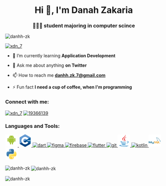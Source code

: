 <h1 align="center">Hi 👋, I'm Danah Zakaria</h1>
<h3 align="center">👩🏻‍💻 student majoring in computer scince</h3>

<p align="left"> <img src="https://komarev.com/ghpvc/?username=danhh-zk&label=Profile%20views&color=0e75b6&style=flat" alt="danhh-zk" /> </p>

<p align="left"> <a href="https://twitter.com/xdn_7" target="blank"><img src="https://img.shields.io/twitter/follow/xdn_7?logo=twitter&style=for-the-badge" alt="xdn_7" /></a> </p>

- 🌱 I’m currently learning **Application Development**

- 💬 Ask me about anything **on Twitter**

- 📫 How to reach me **danhh.zk.7@gmail.com**

- ⚡ Fun fact **I need a cup of coffee, when I'm programming**

<h3 align="left">Connect with me:</h3>
<p align="left">
<a href="https://twitter.com/xdn_7" target="blank"><img align="center" src="https://raw.githubusercontent.com/rahuldkjain/github-profile-readme-generator/master/src/images/icons/Social/twitter.svg" alt="xdn_7" height="30" width="40" /></a>
<a href="https://stackoverflow.com/users/19366139" target="blank"><img align="center" src="https://raw.githubusercontent.com/rahuldkjain/github-profile-readme-generator/master/src/images/icons/Social/stack-overflow.svg" alt="19366139" height="30" width="40" /></a>
</p>

<h3 align="left">Languages and Tools:</h3>
<p align="left"> <a href="https://developer.android.com" target="_blank" rel="noreferrer"> <img src="https://raw.githubusercontent.com/devicons/devicon/master/icons/android/android-original-wordmark.svg" alt="android" width="40" height="40"/> </a> <a href="https://www.w3schools.com/cpp/" target="_blank" rel="noreferrer"> <img src="https://raw.githubusercontent.com/devicons/devicon/master/icons/cplusplus/cplusplus-original.svg" alt="cplusplus" width="40" height="40"/> </a> <a href="https://dart.dev" target="_blank" rel="noreferrer"> <img src="https://www.vectorlogo.zone/logos/dartlang/dartlang-icon.svg" alt="dart" width="40" height="40"/> </a> <a href="https://www.figma.com/" target="_blank" rel="noreferrer"> <img src="https://www.vectorlogo.zone/logos/figma/figma-icon.svg" alt="figma" width="40" height="40"/> </a> <a href="https://firebase.google.com/" target="_blank" rel="noreferrer"> <img src="https://www.vectorlogo.zone/logos/firebase/firebase-icon.svg" alt="firebase" width="40" height="40"/> </a> <a href="https://flutter.dev" target="_blank" rel="noreferrer"> <img src="https://www.vectorlogo.zone/logos/flutterio/flutterio-icon.svg" alt="flutter" width="40" height="40"/> </a> <a href="https://git-scm.com/" target="_blank" rel="noreferrer"> <img src="https://www.vectorlogo.zone/logos/git-scm/git-scm-icon.svg" alt="git" width="40" height="40"/> </a> <a href="https://www.java.com" target="_blank" rel="noreferrer"> <img src="https://raw.githubusercontent.com/devicons/devicon/master/icons/java/java-original.svg" alt="java" width="40" height="40"/> </a> <a href="https://kotlinlang.org" target="_blank" rel="noreferrer"> <img src="https://www.vectorlogo.zone/logos/kotlinlang/kotlinlang-icon.svg" alt="kotlin" width="40" height="40"/> </a> <a href="https://www.mysql.com/" target="_blank" rel="noreferrer"> <img src="https://raw.githubusercontent.com/devicons/devicon/master/icons/mysql/mysql-original-wordmark.svg" alt="mysql" width="40" height="40"/> </a> <a href="https://www.python.org" target="_blank" rel="noreferrer"> <img src="https://raw.githubusercontent.com/devicons/devicon/master/icons/python/python-original.svg" alt="python" width="40" height="40"/> </a> </p>

<p><img align="left" src="https://github-readme-stats.vercel.app/api/top-langs?username=danhh-zk&show_icons=true&locale=en&layout=compact" alt="danhh-zk" /></p>

<p>&nbsp;<img align="center" src="https://github-readme-stats.vercel.app/api?username=danhh-zk&show_icons=true&locale=en" alt="danhh-zk" /></p>

<p><img align="center" src="https://github-readme-streak-stats.herokuapp.com/?user=danhh-zk&" alt="danhh-zk" /></p>
